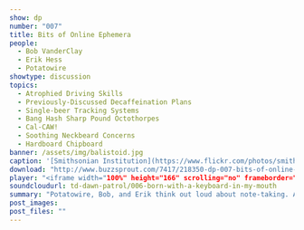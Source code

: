 ```yaml
---
show: dp
number: "007"
title: Bits of Online Ephemera
people:
  - Bob VanderClay
  - Erik Hess
  - Potatowire
showtype: discussion
topics: 
  - Atrophied Driving Skills
  - Previously-Discussed Decaffeination Plans
  - Single-beer Tracking Systems
  - Bang Hash Sharp Pound Octothorpes
  - Cal-CAW!
  - Soothing Neckbeard Concerns
  - Hardboard Chipboard
banner: /assets/img/balistoid.jpg
caption: '[Smithsonian Institution](https://www.flickr.com/photos/smithsonian/8158952827)'
download: "http://www.buzzsprout.com/7417/218350-dp-007-bits-of-online-ephemera.mp3?client_source=buzzsprout_site"
player: "<iframe width="100%" height="166" scrolling="no" frameborder="no" src="https://w.soundcloud.com/player/?url=https%3A//api.soundcloud.com/tracks/175468023&amp;color=ff5500&amp;auto_play=false&amp;hide_related=false&amp;show_comments=true&amp;show_user=true&amp;show_reposts=false"></iframe>"
soundcloudurl: td-dawn-patrol/006-born-with-a-keyboard-in-my-mouth
summary: "Potatowire, Bob, and Erik think out loud about note-taking. Along the way, they touch on Gabe's new app TapCellar, Bob's decision to sell his iPhone 6 Plus, minimizing platform-dependent apps, plain-text workflows on mobile, Dropbox, Drafts, Editorial, things we want to use vs. the things we actually use, Evernote, Byword, Potatowire-Flavored Markdown, Google Drive, hierarchies, Calca, Trello, fancy notebooks with fancy things in them, and breaking free of tool fetishism."
post_images:
post_files: ""
---
```

